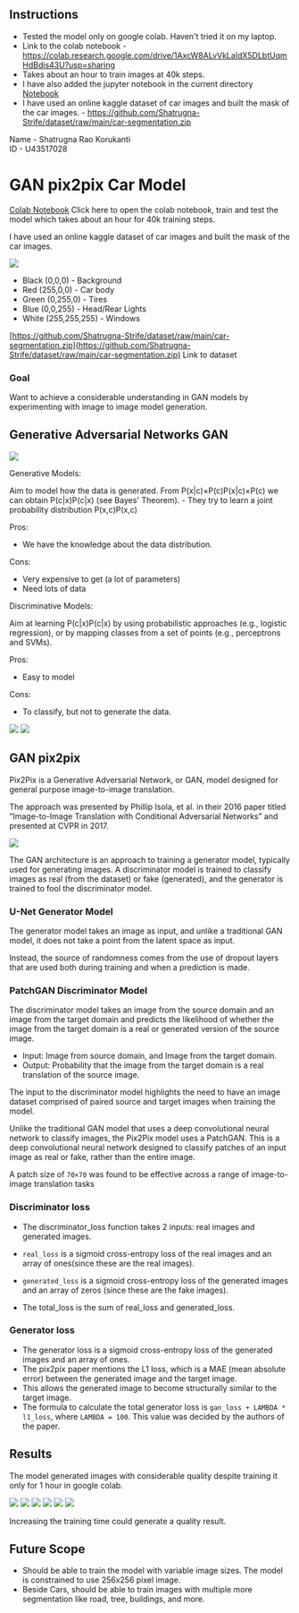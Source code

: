 ## Instructions

- Tested the model only on google colab. Haven't tried it on my laptop.
- Link to the colab notebook - https://colab.research.google.com/drive/1AxcW8ALvVkLaIdX5DLbtUqmHdBdis43U?usp=sharing
- Takes about an hour to train images at 40k steps.
- I have also added the jupyter notebook in the current directory [Notebook](./GanCarPix2Pix.ipynb)
- I have used an online kaggle dataset of car images and built the mask of the car images. - https://github.com/Shatrugna-Strife/dataset/raw/main/car-segmentation.zip



Name - Shatrugna Rao Korukanti\
ID - U43517028

# GAN pix2pix Car Model

[Colab Notebook](https://colab.research.google.com/drive/1AxcW8ALvVkLaIdX5DLbtUqmHdBdis43U?usp=sharing) Click here to open the colab notebook, train and test the model which takes about an hour for 40k training steps.

I have used an online kaggle dataset of car images and built the mask of the car images.

![](./10.png)

- Black (0,0,0) - Background
- Red (255,0,0) - Car body
- Green (0,255,0) - Tires
- Blue (0,0,255) - Head/Rear Lights
- White (255,255,255) - Windows

[https://github.com/Shatrugna-Strife/dataset/raw/main/car-segmentation.zip](https://github.com/Shatrugna-Strife/dataset/raw/main/car-segmentation.zip) Link to dataset

### Goal

Want to achieve a considerable understanding in GAN models by experimenting with image to image model generation.

## Generative Adversarial Networks GAN
![](./2.webp)

Generative Models:

Aim to model how the data is generated. From P(x|c)×P(c)P(x|c)×P(c) we can obtain P(c|x)P(c|x) (see Bayes' Theorem). - They try to learn a joint probability distribution P(x,c)P(x,c)

Pros:
- We have the knowledge about the data distribution.

Cons:
- Very expensive to get (a lot of parameters)
- Need lots of data

Discriminative Models:

Aim at learning P(c|x)P(c|x) by using probabilistic approaches (e.g., logistic regression), or by mapping classes from a set of points (e.g., perceptrons and SVMs).

Pros:
- Easy to model

Cons:
- To classify, but not to generate the data.

![](./3.webp)
![](./4.png)

## GAN pix2pix

Pix2Pix is a Generative Adversarial Network, or GAN, model designed for general purpose image-to-image translation.

The approach was presented by Phillip Isola, et al. in their 2016 paper titled “Image-to-Image Translation with Conditional Adversarial Networks” and presented at CVPR in 2017.

![](./1.png)

The GAN architecture is an approach to training a generator model, typically used for generating images. A discriminator model is trained to classify images as real (from the dataset) or fake (generated), and the generator is trained to fool the discriminator model.

### U-Net Generator Model
The generator model takes an image as input, and unlike a traditional GAN model, it does not take a point from the latent space as input.

Instead, the source of randomness comes from the use of dropout layers that are used both during training and when a prediction is made.

### PatchGAN Discriminator Model
The discriminator model takes an image from the source domain and an image from the target domain and predicts the likelihood of whether the image from the target domain is a real or generated version of the source image.

- Input: Image from source domain, and Image from the target domain.
- Output: Probability that the image from the target domain is a real translation of the source image.

The input to the discriminator model highlights the need to have an image dataset comprised of paired source and target images when training the model.

Unlike the traditional GAN model that uses a deep convolutional neural network to classify images, the Pix2Pix model uses a PatchGAN. This is a deep convolutional neural network designed to classify patches of an input image as real or fake, rather than the entire image.

A patch size of `70×70` was found to be effective across a range of image-to-image translation tasks

### Discriminator loss

- The discriminator_loss function takes 2 inputs: real images and generated images.

- `real_loss` is a sigmoid cross-entropy loss of the real images and an array of ones(since these are the real images).

- `generated_loss` is a sigmoid cross-entropy loss of the generated images and an array of zeros (since these are the fake images).

- The total_loss is the sum of real_loss and generated_loss.

### Generator loss
- The generator loss is a sigmoid cross-entropy loss of the generated images and an array of ones.
- The pix2pix paper mentions the L1 loss, which is a MAE (mean absolute error) between the generated image and the target image.
- This allows the generated image to become structurally similar to the target image.
- The formula to calculate the total generator loss is `gan_loss + LAMBDA * l1_loss`, where `LAMBDA = 100`. This value was decided by the authors of the paper.


## Results

The model generated images with considerable quality despite training it only for 1 hour in google colab.

![](./1.png)
![](./5.png)
![](./6.png)
![](./7.png)
![](./8.png)
![](./9.png)

Increasing the training time could generate a quality result.

## Future Scope

- Should be able to train the model with variable image sizes. The model is constrained to use 256x256 pixel image.
- Beside Cars, should be able to train images with multiple more segmentation like road, tree, buildings, and more.